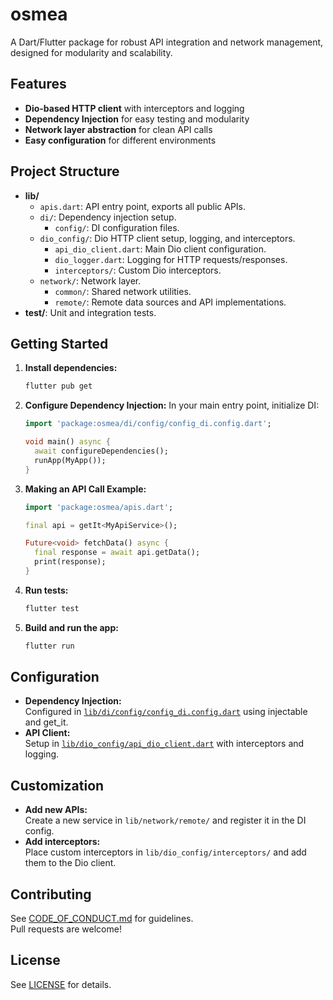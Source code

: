 # osmea

A Dart/Flutter package for robust API integration and network management, designed for modularity and scalability.

## Features

- **Dio-based HTTP client** with interceptors and logging
- **Dependency Injection** for easy testing and modularity
- **Network layer abstraction** for clean API calls
- **Easy configuration** for different environments

## Project Structure

- **lib/**
  - `apis.dart`: API entry point, exports all public APIs.
  - `di/`: Dependency injection setup.
    - `config/`: DI configuration files.
  - `dio_config/`: Dio HTTP client setup, logging, and interceptors.
    - `api_dio_client.dart`: Main Dio client configuration.
    - `dio_logger.dart`: Logging for HTTP requests/responses.
    - `interceptors/`: Custom Dio interceptors.
  - `network/`: Network layer.
    - `common/`: Shared network utilities.
    - `remote/`: Remote data sources and API implementations.
- **test/**: Unit and integration tests.

## Getting Started

1. **Install dependencies:**
   ```sh
   flutter pub get
   ```

2. **Configure Dependency Injection:**
   In your main entry point, initialize DI:
   ```dart
   import 'package:osmea/di/config/config_di.config.dart';

   void main() async {
     await configureDependencies();
     runApp(MyApp());
   }
   ```

3. **Making an API Call Example:**
   ```dart
   import 'package:osmea/apis.dart';

   final api = getIt<MyApiService>();

   Future<void> fetchData() async {
     final response = await api.getData();
     print(response);
   }
   ```

4. **Run tests:**
   ```sh
   flutter test
   ```

5. **Build and run the app:**
   ```sh
   flutter run
   ```

## Configuration

- **Dependency Injection:**  
  Configured in [`lib/di/config/config_di.config.dart`](lib/di/config/config_di.config.dart) using injectable and get_it.
- **API Client:**  
  Setup in [`lib/dio_config/api_dio_client.dart`](lib/dio_config/api_dio_client.dart) with interceptors and logging.

## Customization

- **Add new APIs:**  
  Create a new service in `lib/network/remote/` and register it in the DI config.
- **Add interceptors:**  
  Place custom interceptors in `lib/dio_config/interceptors/` and add them to the Dio client.

## Contributing

See [CODE_OF_CONDUCT.md](CODE_OF_CONDUCT.md) for guidelines.  
Pull requests are welcome!

## License

See [LICENSE](LICENSE) for details.